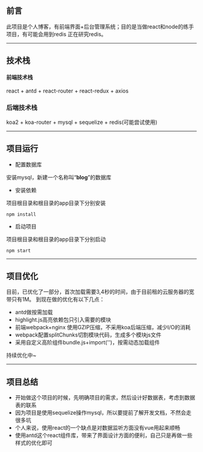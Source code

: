 ## 前言
此项目是个人博客，有前端界面+后台管理系统；目的是当做react和node的练手项目，有可能会用到redis 正在研究redis。

---

## 技术栈
#### 前端技术栈
react + antd + react-router + react-redux + axios
### 后端技术栈
koa2 + koa-router + mysql + sequelize + redis(可能尝试使用)

---


## 项目运行

- 配置数据库

安装mysql，新建一个名称叫“**blog**”的数据库

- 安装依赖


项目根目录和根目录的app目录下分别安装
```
npm install
```
- 启动项目

项目根目录和根目录的app目录下分别启动
```
npm start
```

---

##  项目优化
目前，已优化了一部分，首次加载需要3,4秒的时间，由于目前租的云服务器的宽带只有1M。
到现在做的优化有以下几点：

- antd做按需加载 
- highlight.js高亮依赖包只引入需要的模块 
- 前端webpack+nginx 使用GZIP压缩，不采用koa后端压缩，减少I/O的消耗
- webpack配置splitChunks切割模块代码，生成多个模块js文件
- 采用自定义高阶组件bundle.js+import('')，按需动态加载组件

持续优化中~

---

## 项目总结
- 开始做这个项目的时候，先明确项目的需求，然后设计好数据表，考虑到数据表的联系
- 因为项目是使用sequelize操作mysql，所以要提前了解开发文档，不然会走很多坑
- 个人来说，使用react的一个缺点是对数据监听方面没有vue用起来顺畅
- 使用antd这个react组件库，带来了界面设计方面的便利，自己只是再做一些样式的优化即可
